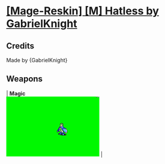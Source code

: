 # [\[Mage-Reskin\] \[M\] Hatless by GabrielKnight](./)
## Credits

Made by {GabrielKnight}

## Weapons

| <b>Magic</b><br/><img alt="Magic animation" src="./6.%20Magic/Magic.gif"/> |
